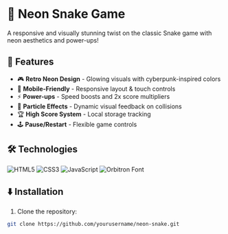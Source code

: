 # 🐍 Neon Snake Game

A responsive and visually stunning twist on the classic Snake game with neon aesthetics and power-ups!


## 🚀 Features

- 🎮 **Retro Neon Design** - Glowing visuals with cyberpunk-inspired colors  
- 📱 **Mobile-Friendly** - Responsive layout & touch controls  
- ⚡ **Power-ups** - Speed boosts and 2x score multipliers  
- 🌟 **Particle Effects** - Dynamic visual feedback on collisions  
- 🏆 **High Score System** - Local storage tracking  
- 🕹️ **Pause/Restart** - Flexible game controls  

## 🛠️ Technologies

![HTML5](https://img.shields.io/badge/HTML5-E34F26?style=for-the-badge&logo=html5&logoColor=white)
![CSS3](https://img.shields.io/badge/CSS3-1572B6?style=for-the-badge&logo=css3&logoColor=white)
![JavaScript](https://img.shields.io/badge/JavaScript-F7DF1E?style=for-the-badge&logo=javascript&logoColor=black)
![Orbitron Font](https://img.shields.io/badge/Font-Orbitron-00ffff?style=for-the-badge)

## ⬇️ Installation

1. Clone the repository:
```bash
git clone https://github.com/yourusername/neon-snake.git
